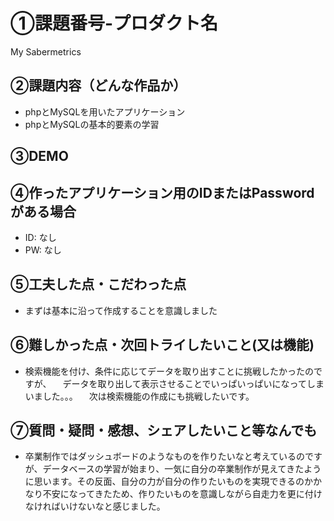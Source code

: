 # ①課題番号-プロダクト名

My Sabermetrics

## ②課題内容（どんな作品か）

- phpとMySQLを用いたアプリケーション
- phpとMySQLの基本的要素の学習

## ③DEMO



## ④作ったアプリケーション用のIDまたはPasswordがある場合

- ID: なし
- PW: なし

## ⑤工夫した点・こだわった点

- まずは基本に沿って作成することを意識しました

## ⑥難しかった点・次回トライしたいこと(又は機能)

- 検索機能を付け、条件に応じてデータを取り出すことに挑戦したかったのですが、
　データを取り出して表示させることでいっぱいっぱいになってしまいました。。。
　次は検索機能の作成にも挑戦したいです。


## ⑦質問・疑問・感想、シェアしたいこと等なんでも

- 卒業制作ではダッシュボードのようなものを作りたいなと考えているのですが、データベースの学習が始まり、一気に自分の卒業制作が見えてきたように思います。その反面、自分の力が自分の作りたいものを実現できるのかかなり不安になってきたため、作りたいものを意識しながら自走力を更に付けなければいけないなと感じました。
